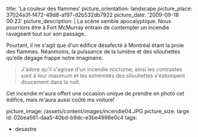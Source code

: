 title: 'La couleur des&nbsp;flammes'
picture_orientation: landscape
picture_place: 37024a3f-f472-49d8-af97-d2b532db7922
picture_date: '2009-09-18 00:23'
picture_description: |
  La scène semble apocalyptique. Nous pourrions être à Fort McMurray entrain de contempler un incendie ravageant tout sur son&nbsp;passage.
  
  Pourtant, il ne s'agit que d'un édifice désafecté à Montréal étant la proie des flammes. Néanmoins, la puissance de la lumière et des silouhettes qu'elle dégage frappe notre&nbsp;imaginaire.
  
  > J'adore qu'il s'agisse d'un incendie nocturne, ainsi les contrastes sont à leur maximum et les extrémités des silouhettes s'estompent doucement dans la&nbsp;nuit.
  
  Cet incendie m'aura offert une occasion unique de prendre en photo cet édifice, mais m'aura aussi coûté ma&nbsp;voiture!
  
picture_image: /assets/content/images/incendie04.JPG
picture_size: large
id: 02bea561-daa5-40bd-b9dc-e3be4998e0c4
tags:
  - desastre
